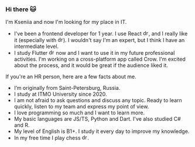 ### Hi there 🐱

I'm Kseniia and now I'm looking for my place in IT. 

- I've been a frontend developer for 1 year. I use React <img src="https://user-images.githubusercontent.com/71008947/174482232-11c2b7b8-09c5-4e3e-a550-775d00339f0d.png" alt="drawing" width="15"/>, and I really like it (especially with <img src="https://user-images.githubusercontent.com/71008947/174479944-99f932a9-0120-4d12-893a-e60e4471f213.png" alt="drawing" width="15"/>). I wouldn't say I'm an expert, but I think I have an intermediate level.
- I study Flutter <img src="https://user-images.githubusercontent.com/71008947/174482202-c5acd0c3-9a5d-4415-bd64-f42347660f1a.png" alt="drawing" width="15"/> now and I want to use it in my future professional activities. I'm working on a cross-platform app called Crow. I'm excited about the process, and it would be great if the audience liked it.

If you're an HR person, here are a few facts about me.

- I’m originally from Saint-Petersburg, Russia. 
- I study at ITMO University since 2020.
- I am not afraid to ask questions and discuss any topic. Ready to learn quickly, listen to my team and express my point of view. 
- I love programming so much and I want to learn more.  
- My basic languages are JS/TS, Python and Dart. I've also studied C# and R.
- My level of English is B1+. I study it every day to improve my knowledge.
- In my free time I play chess <img src="https://user-images.githubusercontent.com/71008947/174480520-1b78dbba-8538-4630-a9bc-4e3a38b2a87d.png" alt="drawing" width="15"/>.

